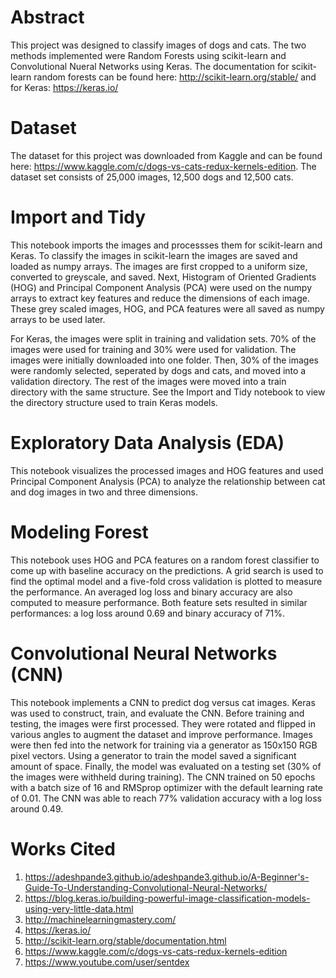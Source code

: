 # Abstract 
This project was designed to classify images of dogs and cats. The two methods implemented were Random Forests 
using scikit-learn and Convolutional Nueral Networks using Keras. The documentation for scikit-learn random
forests can be found here: http://scikit-learn.org/stable/ and for Keras: https://keras.io/

# Dataset
The dataset for this project was downloaded from Kaggle and can be found here: 
https://www.kaggle.com/c/dogs-vs-cats-redux-kernels-edition. 
The dataset set consists of 25,000 images, 12,500 dogs and 12,500 cats.

# Import and Tidy
This notebook imports the images and processses them for scikit-learn and Keras. To classify the images in scikit-learn the images are saved and loaded as numpy arrays. The images are first cropped to a uniform size, converted to greyscale, and saved. Next, Histogram of Oriented Gradients (HOG) and Principal Component Analysis (PCA) were used on the numpy arrays to extract key features and reduce the dimensions of each image. These grey scaled images, HOG, and PCA features were all saved as numpy arrays to be used later. 

For Keras, the images were split in training and validation sets. 70% of the images were used for training and 30% were used for validation. The images were initially downloaded into one folder. Then, 30% of the images were randomly selected, seperated by dogs and cats, and moved into a validation directory. The rest of the images were moved into a train directory with the same structure. See the Import and Tidy notebook to view the directory structure used to train Keras models.

# Exploratory Data Analysis (EDA)
This notebook visualizes the processed images and HOG features and used Principal Component Analysis (PCA) to analyze the relationship between cat and dog images in two and three dimensions. 

# Modeling Forest
This notebook uses HOG and PCA features on a random forest classifier to come up with baseline accuracy on the predictions. A grid search is used to find the optimal model and a five-fold cross validation is plotted to measure the performance. An averaged log loss and binary accuracy are also computed to measure performance. Both feature sets resulted in similar performances: a log loss around 0.69 and binary accuracy of 71%.

# Convolutional Neural Networks (CNN)
This notebook implements a CNN to predict dog versus cat images. Keras was used to construct, train, and evaluate the CNN. Before training and testing, the images were first processed. They were rotated and flipped in various angles to augment the dataset and improve performance. Images were then fed into the network for training via a generator as 150x150 RGB pixel vectors. Using a generator to train the model saved a significant amount of space. Finally, the model was evaluated on a testing set (30% of the images were withheld during training). The CNN trained on 50 epochs with a batch size of 16 and RMSprop optimizer with the default learning rate of 0.01. The CNN was able to reach 77% validation accuracy with a log loss around 0.49. 

# Works Cited
1. https://adeshpande3.github.io/adeshpande3.github.io/A-Beginner's-Guide-To-Understanding-Convolutional-Neural-Networks/
2. https://blog.keras.io/building-powerful-image-classification-models-using-very-little-data.html
3. http://machinelearningmastery.com/
4. https://keras.io/
5. http://scikit-learn.org/stable/documentation.html
6. https://www.kaggle.com/c/dogs-vs-cats-redux-kernels-edition
7. https://www.youtube.com/user/sentdex
